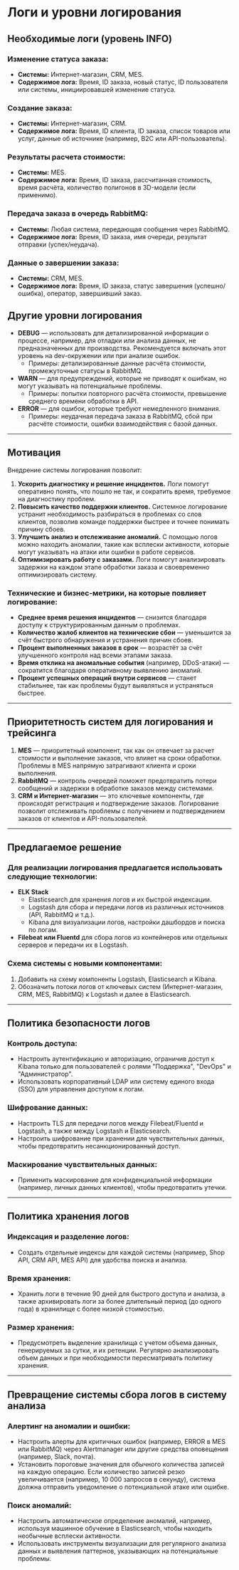 # Логи и уровни логирования

## Необходимые логи (уровень INFO)

### Изменение статуса заказа:
- **Системы:** Интернет-магазин, CRM, MES.
- **Содержимое лога:** Время, ID заказа, новый статус, ID пользователя или системы, инициировавшей изменение статуса.

### Создание заказа:
- **Системы:** Интернет-магазин, CRM.
- **Содержимое лога:** Время, ID клиента, ID заказа, список товаров или услуг, данные об источнике (например, B2C или API-пользователь).

### Результаты расчета стоимости:
- **Системы:** MES.
- **Содержимое лога:** Время, ID заказа, рассчитанная стоимость, время расчёта, количество полигонов в 3D-модели (если применимо).

### Передача заказа в очередь RabbitMQ:
- **Системы:** Любая система, передающая сообщения через RabbitMQ.
- **Содержимое лога:** Время, ID заказа, имя очереди, результат отправки (успех/неудача).

### Данные о завершении заказа:
- **Системы:** CRM, MES.
- **Содержимое лога:** Время, ID заказа, статус завершения (успешно/ошибка), оператор, завершивший заказ.

## Другие уровни логирования

- **DEBUG** — использовать для детализированной информации о процессе, например, для отладки или анализа данных, не предназначенных для производства. Рекомендуется включать этот уровень на dev-окружении или при анализе ошибок.
    - Примеры: детализированные данные расчёта стоимости, промежуточные статусы в RabbitMQ.
- **WARN** — для предупреждений, которые не приводят к ошибкам, но могут указывать на потенциальные проблемы.
    - Примеры: попытки повторного расчёта стоимости, превышение среднего времени обработки в API.
- **ERROR** — для ошибок, которые требуют немедленного внимания.
    - Примеры: неудачная передача заказа в RabbitMQ, сбой при расчёте стоимости, ошибки взаимодействия с базой данных.

---

## Мотивация

Внедрение системы логирования позволит:
1. **Ускорить диагностику и решение инцидентов.** Логи помогут оперативно понять, что пошло не так, и сократить время, требуемое на диагностику проблем.
2. **Повысить качество поддержки клиентов.** Системное логирование устранит необходимость разбираться в проблемах со слов клиентов, позволив команде поддержки быстрее и точнее понимать причину сбоев.
3. **Улучшить анализ и отслеживание аномалий.** С помощью логов можно находить аномалии, такие как всплески активности, которые могут указывать на атаки или ошибки в работе сервисов.
4. **Оптимизировать работу с заказами.** Логи помогут анализировать задержки на каждом этапе обработки заказа и своевременно оптимизировать систему.

### Технические и бизнес-метрики, на которые повлияет логирование:
- **Среднее время решения инцидентов** — снизится благодаря доступу к структурированным данным о проблемах.
- **Количество жалоб клиентов на технические сбои** — уменьшится за счёт быстрого обнаружения и устранения причин сбоев.
- **Процент выполненных заказов в срок** — возрастёт за счёт улучшенного контроля над всеми этапами заказа.
- **Время отклика на аномальные события** (например, DDoS-атаки) — сократится благодаря оперативному выявлению аномалий.
- **Процент успешных операций внутри сервисов** — станет стабильнее, так как проблемы будут выявляться и устраняться быстрее.

---

## Приоритетность систем для логирования и трейсинга

1. **MES** — приоритетный компонент, так как он отвечает за расчет стоимости и выполнение заказов, что влияет на сроки обработки. Проблемы в MES напрямую затрагивают клиента и сроки выполнения.
2. **RabbitMQ** — контроль очередей поможет предотвратить потери сообщений и задержки в обработке заказов между системами.
3. **CRM и Интернет-магазин** — это ключевые компоненты, где происходят регистрация и подтверждение заказов. Логирование позволит отслеживать проблемы с получением и подтверждением заказов от клиентов и API-пользователей.

---

## Предлагаемое решение

### Для реализации логирования предлагается использовать следующие технологии:
- **ELK Stack**
    - Elasticsearch для хранения логов и их быстрой индексации.
    - Logstash для сбора и передачи логов из различных источников (API, RabbitMQ и т.д.).
    - Kibana для визуализации логов, настройки дашбордов и поиска по логам.
- **Filebeat или Fluentd** для сбора логов из контейнеров или отдельных серверов и передачи их в Logstash.

### Схема системы с новыми компонентами:
1. Добавить на схему компоненты Logstash, Elasticsearch и Kibana.
2. Обозначить потоки логов от ключевых систем (Интернет-магазин, CRM, MES, RabbitMQ) к Logstash и далее в Elasticsearch.

---

## Политика безопасности логов

### Контроль доступа:
- Настроить аутентификацию и авторизацию, ограничив доступ к Kibana только для пользователей с ролями "Поддержка", "DevOps" и "Администратор".
- Использовать корпоративный LDAP или систему единого входа (SSO) для управления доступом к логам.

### Шифрование данных:
- Настроить TLS для передачи логов между Filebeat/Fluentd и Logstash, а также между Logstash и Elasticsearch.
- Настроить шифрование при хранении для чувствительных данных, чтобы предотвратить несанкционированный доступ.

### Маскирование чувствительных данных:
- Применить маскирование для конфиденциальной информации (например, личных данных клиентов), чтобы предотвратить утечки.

---

## Политика хранения логов

### Индексация и разделение логов:
- Создать отдельные индексы для каждой системы (например, Shop API, CRM API, MES API) для удобства поиска и анализа.

### Время хранения:
- Хранить логи в течение 90 дней для быстрого доступа и анализа, а также архивировать логи за более длительный период (до одного года) в хранилище с более низкой стоимостью.

### Размер хранения:
- Предусмотреть выделение хранилища с учетом объема данных, генерируемых за сутки, и их ретенции. Регулярно анализировать объем данных и при необходимости пересматривать политику хранения.

---

## Превращение системы сбора логов в систему анализа

### Алертинг на аномалии и ошибки:
- Настроить алерты для критичных ошибок (например, ERROR в MES или RabbitMQ) через Alertmanager или другие средства оповещения (например, Slack, почта).
- Установить пороговые значения для обычного количества записей на каждую операцию. Если количество записей резко увеличивается (например, 10 000 запросов в секунду), система должна отправить уведомление о потенциальной атаке или ошибке.

### Поиск аномалий:
- Настроить автоматическое определение аномалий, например, используя машинное обучение в Elasticsearch, чтобы находить необычные всплески активности.
- Использовать инструменты визуализации для регулярного анализа данных и выявления паттернов, указывающих на потенциальные проблемы.

